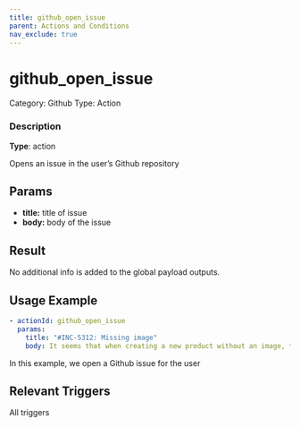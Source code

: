```yaml
---
title: github_open_issue
parent: Actions and Conditions
nav_exclude: true
---
```


# github_open_issue

Category: Github
Type: Action

### Description

**Type**: action

Opens an issue in the user’s Github repository

## Params

- **title:** title of issue
- **body:** body of the issue

## Result

No additional info is added to the global payload outputs.

## Usage Example

```yaml
- actionId: github_open_issue
  params:
    title: "#INC-5312: Missing image"
    body: It seems that when creating a new product without an image, there are broken images showing up in the product catalog. Please fix this by replicating this bug locally with mock data. Take a screenshot of the fix and attach it to a PR when you close the bug. There's a placeholder image in the repo that you can use named `placeholder.png`gex: @gmail.com$
```

In this example, we open a Github issue for the user

## Relevant Triggers

All triggers
